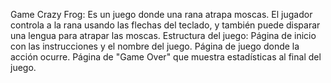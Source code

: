 Game Crazy Frog: Es un juego donde una rana atrapa moscas. El jugador controla a la rana usando las flechas del teclado, y también puede disparar una lengua para atrapar las moscas.
Estructura del juego: Página de inicio con las instrucciones y el nombre del juego.
Página de juego donde la acción ocurre.
Página de "Game Over" que muestra estadísticas al final del juego.